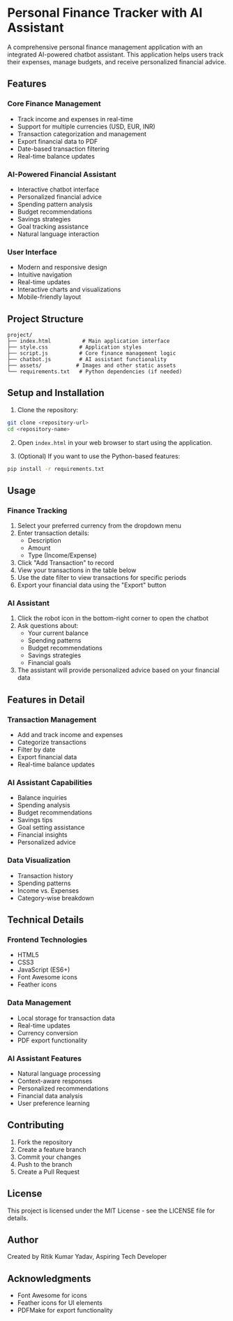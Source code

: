 # Personal Finance Tracker with AI Assistant

A comprehensive personal finance management application with an integrated AI-powered chatbot assistant. This application helps users track their expenses, manage budgets, and receive personalized financial advice.

## Features

### Core Finance Management
- Track income and expenses in real-time
- Support for multiple currencies (USD, EUR, INR)
- Transaction categorization and management
- Export financial data to PDF
- Date-based transaction filtering
- Real-time balance updates

### AI-Powered Financial Assistant
- Interactive chatbot interface
- Personalized financial advice
- Spending pattern analysis
- Budget recommendations
- Savings strategies
- Goal tracking assistance
- Natural language interaction

### User Interface
- Modern and responsive design
- Intuitive navigation
- Real-time updates
- Interactive charts and visualizations
- Mobile-friendly layout

## Project Structure

```
project/
├── index.html          # Main application interface
├── style.css          # Application styles
├── script.js          # Core finance management logic
├── chatbot.js         # AI assistant functionality
├── assets/           # Images and other static assets
└── requirements.txt   # Python dependencies (if needed)
```

## Setup and Installation

1. Clone the repository:
```bash
git clone <repository-url>
cd <repository-name>
```

2. Open `index.html` in your web browser to start using the application.

3. (Optional) If you want to use the Python-based features:
```bash
pip install -r requirements.txt
```

## Usage

### Finance Tracking
1. Select your preferred currency from the dropdown menu
2. Enter transaction details:
   - Description
   - Amount
   - Type (Income/Expense)
3. Click "Add Transaction" to record
4. View your transactions in the table below
5. Use the date filter to view transactions for specific periods
6. Export your financial data using the "Export" button

### AI Assistant
1. Click the robot icon in the bottom-right corner to open the chatbot
2. Ask questions about:
   - Your current balance
   - Spending patterns
   - Budget recommendations
   - Savings strategies
   - Financial goals
3. The assistant will provide personalized advice based on your financial data

## Features in Detail

### Transaction Management
- Add and track income and expenses
- Categorize transactions
- Filter by date
- Export financial data
- Real-time balance updates

### AI Assistant Capabilities
- Balance inquiries
- Spending analysis
- Budget recommendations
- Savings tips
- Goal setting assistance
- Financial insights
- Personalized advice

### Data Visualization
- Transaction history
- Spending patterns
- Income vs. Expenses
- Category-wise breakdown

## Technical Details

### Frontend Technologies
- HTML5
- CSS3
- JavaScript (ES6+)
- Font Awesome icons
- Feather icons

### Data Management
- Local storage for transaction data
- Real-time updates
- Currency conversion
- PDF export functionality

### AI Assistant Features
- Natural language processing
- Context-aware responses
- Personalized recommendations
- Financial data analysis
- User preference learning

## Contributing

1. Fork the repository
2. Create a feature branch
3. Commit your changes
4. Push to the branch
5. Create a Pull Request

## License

This project is licensed under the MIT License - see the LICENSE file for details.

## Author

Created by Ritik Kumar Yadav, Aspiring Tech Developer

## Acknowledgments

- Font Awesome for icons
- Feather icons for UI elements
- PDFMake for export functionality 